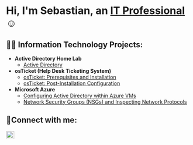 <h1>Hi, I'm Sebastian, an <a href="https://linkedin.com/in/Josh">IT Professional</a>☺</h1>

<h2>👨‍💻 Information Technology Projects:</h2>

- <b>Active Directory Home Lab</b>
  - [Active Directory](https://github.com/sebsebastiansandoval/osticket-prereqs)
- <b>osTicket (Help Desk Ticketing System)</b>
  - [osTicket: Prerequisites and Installation](https://github.com/sebsebastiansandoval/osticket-prereqs)
  - [osTicket: Post-Installation Configuration](https://github.com/sebsebastiansandoval/post-install-config)
- <b>Microsoft Azure</b>
  - [Configuring Active Directory within Azure VMs](https://github.com/sebsebastiansandoval/configure-ad)
  - [Network Security Groups (NSGs) and Inspecting Network Protocols](https://github.com/sebsebastiansandoval/azure-network-protocols)

<h2>🤳Connect with me:</h2>


[<img align="left" alt="Josh | LinkedIn" width="22px" src="https://cdn.jsdelivr.net/npm/simple-icons@v3/icons/linkedin.svg" />][linkedin]



[linkedin]: https://linkedin.com/in/Josh
